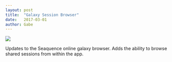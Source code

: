 ```yaml
---
layout: post
title:  "Galaxy Session Browser"
date:   2017-03-01
author: Gabe
---
```


<img src="/seaquence/images/blog/galaxy.png" />

Updates to the Seaquence online galaxy browser. Adds the ability to browse shared sessions from within the app.
